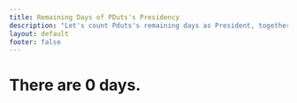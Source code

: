 ```yaml
---
title: Remaining Days of PDuts's Presidency
description: "Let's count Pduts's remaining days as President, together."
layout: default
footer: false
---
```

<h1>
    <span id="count-plural-verb">There are</span>
    <span id="days">0</span>
    <span id="count-plural-day">days.</span>
</h1>